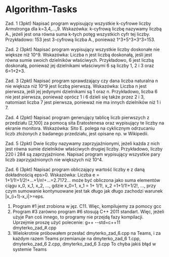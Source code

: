 # Algorithm-Tasks
Zad. 1 (3pkt) Napisać program wypisujący wszystkie k-cyfrowe liczby
Armstronga dla k=3,4,...,9.
Wskazówka: k-cyfrową liczbę nazywamy liczbą A., jeżeli jest ona równa
suma k-tych potęg wszystkich cyfr tej liczby. Przykładowo: 153 jest
3-cyfrową liczba A., ponieważ 1^3+5^3+3^3=153.

Zad. 2 (3pkt) Napisać program wypisujący wszystkie liczby doskonałe nie
większe niż 10^9.
Wskazówka: Liczba n jest liczbą doskonałą, jeśli jest równa sumie swoich
dzielników właściwych. Przykładowo, 6 jest liczbą doskonałą, ponieważ jej
dzielnikami właściwymi 6 są liczby 1, 2 i 3 oraz 6=1+2+3.

Zad. 3 (2pkt) Napisać program sprawdzający czy dana liczba naturalna n
nie większa niż 10^9 jest liczbą pierwszą.
Wskazówka: Liczba n jest pierwsza, jeśli jej jedynymi dzielnikami są 1
oraz n. Przykładowo, liczba 6 nie jest pierwsza, ponieważ oprócz 1 i 6
dzieli się także przez 2 i 3, natomiast liczba 7 jest pierwsza, ponieważ
nie ma innych dzielników niż 1 i 7.

Zad. 4 (2pkt) Napisać program generujący tablicę liczb pierwszych z
przedziału [2,100] za pomocą sita Eratostenesa oraz wypisujący te liczby
na ekranie monitora.
Wskazówka: Sito E. polega na cyklicznym odrzucaniu liczb złożonych z
badanego przedziału, jest opisane np. w Wikipedii.

Zad. 5 (2pkt) Dwie liczby nazywamy zaprzyjaźnionymi, jeżeli każda z nich
jest równa sumie dzielników właściwych drugiej liczby. Przykładowo,
liczby 220 i 284 są zaprzyjaźnione. Napisać program wypisujący wszystkie
pary liczb zaprzyjaźnionych nie większych niż 10^4.

Zad. 6 (3pkt) Napisać program obliczający wartość liczby e z daną
dokładnością eps>0.
Wskazówka: Liczba e = 1+1/1!+1/2!+...+1/n!+...=2.7172... może być
obliczona jako suma elementów ciągu x_0, x_1, x_2, ..., gdzie x_0=1, x_1
= 1+ 1/1!, x_2 =1+1/1!+1/2!, ..., przy czym sumowanie kontynuowane jest
tak długo jak długo zachodzi warunek |x_(i+1)-x_i|>=eps.



1.    Program #1 jest zrobiona w jęz. C11. Więc, kompilujemy za pomocy gcc 
2.    Program #3 zarówno program #6 stosują C++ 2011 standart. Więc, jeżeli użyje Pan coś innego, to programy nie przejdą fazy kompilacji. Uprzejmie proszę użyć polecenie:
    g++ --std=c++11 dmyterko_zad_#.cpp
3.    Wielokrotnie próbowałem przesłać dmyterko_zad_6.cpp na Teams, i za każdym razem Teams przemianuje na dmyterko_zad_6 1.cpp, dmyterko_zad_6 2.cpp, dmyterko_zad_6 3.cpp 
    To chyba jakiś błąd w systemie Teams
